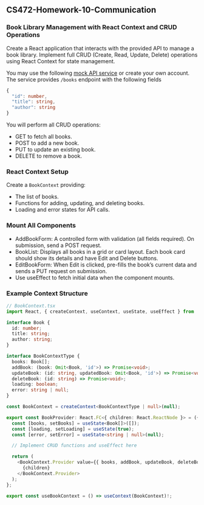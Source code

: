 ## CS472-Homework-10-Communication

### Book Library Management with React Context and CRUD Operations
Create a React application that interacts with the provided API to manage a book library. Implement full CRUD (Create, Read, Update, Delete) operations using React Context for state management.

You may use the following [mock API service](https://67d17ef590e0670699ba5929.mockapi.io/books) or create your own account. The service provides `/books` endpoint with the following fields
```typescript
{
  "id": number,
  "title": string,
  "author": string
}
```
You will perform all CRUD operations:
* GET to fetch all books.
* POST to add a new book.
* PUT to update an existing book.
* DELETE to remove a book.
  
### React Context Setup
Create a `BookContext` providing: 
* The list of books.
* Functions for adding, updating, and deleting books.
* Loading and error states for API calls.

### Mount All Components
* AddBookForm: A controlled form with validation (all fields required). On submission, send a POST request.
* BookList: Displays all books in a grid or card layout. Each book card should show its details and have Edit and Delete buttons.
* EditBookForm: When Edit is clicked, pre-fills the book’s current data and sends a PUT request on submission.
* Use useEffect to fetch initial data when the component mounts.

### Example Context Structure
```typescript
// BookContext.tsx
import React, { createContext, useContext, useState, useEffect } from 'react';

interface Book {
  id: number;
  title: string;
  author: string;
}

interface BookContextType {
  books: Book[];
  addBook: (book: Omit<Book, 'id'>) => Promise<void>;
  updateBook: (id: string, updatedBook: Omit<Book, 'id'>) => Promise<void>;
  deleteBook: (id: string) => Promise<void>;
  loading: boolean;
  error: string | null;
}

const BookContext = createContext<BookContextType | null>(null);

export const BookProvider: React.FC<{ children: React.ReactNode }> = ({ children }) => {
  const [books, setBooks] = useState<Book[]>([]);
  const [loading, setLoading] = useState(true);
  const [error, setError] = useState<string | null>(null);

  // Implement CRUD functions and useEffect here

  return (
    <BookContext.Provider value={{ books, addBook, updateBook, deleteBook, loading, error }}>
      {children}
    </BookContext.Provider>
  );
};

export const useBookContext = () => useContext(BookContext)!;
```
